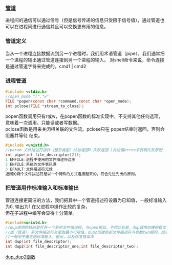### [管道](#管道定义)
进程间的通信可以通过信号（但是信号传递的信息只受限于信号值），通过管道也可以在进程间进行通信并且可以交换更有用的信息。
### 管道定义
当从一个进程连接数据流到另一个进程时，我们用术语管道（pipe），我们通常把一个进程的输出通过管道连接到另一个进程的输入。
对shell命令来说，命令连接是通过管道字符来完成的。cmd1 | cmd2
### 进程管道
```c
#include <stdio.h>
//open_mode "r","w"
FILE *popen(const char *command,const char *open_mode);
int pclose(FILE *stream_to_close)；
```
popen函数调用只有r或w，在popen函数的标准实现中，不支持其他任何选项，意味着一次调用，只能读或者写数据。  
pclose函数是用来关闭相关联的文件流。pclose只在 popen结束时返回，否则会阻塞并等待 结束。  
```c
#include <unistd.h>
//param 文件描述符指针（整形类型）成功返回0 失败返回-1并设置errno来表明失败原因
int pipe(int file_descriptor[2]);  
1 EMFILE:进程中使用的文件描述符过多  
2 ENFILE:系统的文件表已满  
3 EFAULT:文件描述符无效  
返回的两个文件描述符是以一个特殊的方式连接起来的，符合先进先出的原则。
```  
### 把管道用作标准输入和标准输出  
管道连接更简洁的方法，我们把其中一个管道描述符设置为已知值，一般标准输入为0, 输出为1.在父进程中操作比较的复杂，  
但在子进程中编写会显得十分简单。
```c
#include<unistd.h>
//dup调用的目的是打开一个新的文件描述符，与open相似，不同之处是，dup调用创建的新文件描述符与作为它参数的描述符指向一个  
//或（管道），新文件描述符总是取最小可用值。dup2创建的新文件描述符与参数two相同，或者是第一个大于改参数的可用值
//一般用于重定向标准输入，输出，以及标准错误流
int dup(int file_descriptor);
int dup2(int file_descriptor_one,int file_descriptor_two);
```  
[dup_dup2函数](http://blog.csdn.net/fulinus/article/details/9669177 "函数介绍") 


